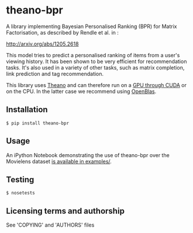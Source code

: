 theano-bpr
==========

A library implementing Bayesian Personalised Ranking (BPR) for
Matrix Factorisation, as described by Rendle et al. in :

  http://arxiv.org/abs/1205.2618

This model tries to predict a personalised ranking of items
from a user's viewing history. It has been shown to be
very efficient for recommendation tasks. It's also used in a variety
of other tasks, such as matrix completion, link prediction
and tag recommendation.

This library uses [Theano](http://deeplearning.net/software/theano/) and
can therefore run on a [GPU through CUDA](http://deeplearning.net/software/theano/tutorial/using_gpu.html) or on the CPU. 
In the latter case we recommend using [OpenBlas](http://www.openblas.net).

Installation
------------

    $ pip install theano-bpr

Usage
-----

An iPython Notebook demonstrating the use of theano-bpr over the
Movielens dataset [is available in examples/](http://nbviewer.ipython.org/github/bbcrd/theano-bpr/blob/master/examples/example.ipynb).

Testing
-------

    $ nosetests

Licensing terms and authorship
------------------------------

See 'COPYING' and 'AUTHORS' files
